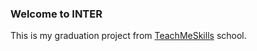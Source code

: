### Welcome to INTER
This is my graduation project from [TeachMeSkills](https://teachmeskills.by/) school.
